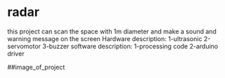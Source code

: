 # radar
this project can scan the space with 1m diameter and make a sound and warning message on the  screen 
Hardware description: 1-ultrasonic 2-servomotor 3-buzzer
software  description: 1-processing code  2-arduino driver

##image_of_project
